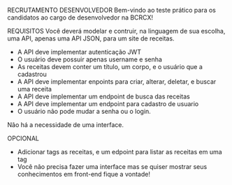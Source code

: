 RECRUTAMENTO DESENVOLVEDOR
Bem-vindo ao teste prático para os candidatos ao cargo de desenvolvedor na BCRCX!


REQUISITOS
Você deverá modelar e contruir, na linguagem de sua escolha, uma API, apenas uma API JSON, para um site de receitas.

- A API deve implementar autenticação JWT
- O usuário deve possuir apenas username e senha
- As receitas devem conter um título, um corpo, e o usuário que a cadastrou
- A API deve implementar enpoints para criar, alterar, deletar, e buscar uma receita
- A API deve implementar um endpoint de busca das receitas
- A API deve implementar um endpoint para cadastro de usuario
- O usuário não pode mudar a senha ou o login.

Não há a necessidade de uma interface.

OPCIONAL
- Adicionar tags as receitas, e um edpoint para listar as receitas em uma tag
- Você não precisa fazer uma interface mas se quiser mostrar seus conhecimentos em front-end fique a vontade!
